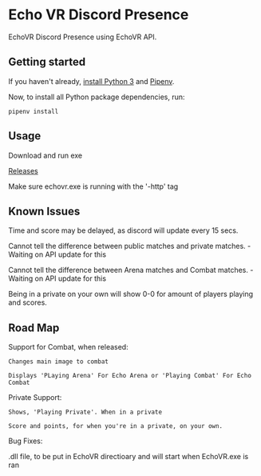 # Echo VR Discord Presence

EchoVR Discord Presence using EchoVR API.

## Getting started

If you haven't already, [install Python 3](https://www.python.org/downloads/) and [Pipenv](https://pipenv.readthedocs.io/en/latest/install/).

Now, to install all Python package dependencies, run:

```
pipenv install
```

## Usage

Download and run exe

[Releases](https://github.com/booty156/EchoVR-Discord-Presence/releases)

Make sure echovr.exe is running with the '-http' tag

## Known Issues

Time and score may be delayed, as discord will update every 15 secs.

Cannot tell the difference between public matches and private matches. - Waiting on API update for this

Cannot tell the difference between Arena matches and Combat matches. - Waiting on API update for this

Being in a private on your own will show 0-0 for amount of players playing and scores.

## Road Map

Support for Combat, when released:

	Changes main image to combat
  
 	Displays 'PLaying Arena' For Echo Arena or 'Playing Combat' For Echo Combat
  
Private Support:

	Shows, 'Playing Private'. When in a private
  
 	Score and points, for when you're in a private, on your own.
  
Bug Fixes:

.dll file, to be put in EchoVR directioary and will start when EchoVR.exe is ran

  

